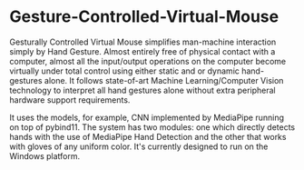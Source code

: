 # Gesture-Controlled-Virtual-Mouse

Gesturally Controlled Virtual Mouse simplifies man-machine interaction simply by Hand Gesture. Almost entirely free of physical contact with a computer, almost all the input/output operations on the computer become virtually under total control using either static and or dynamic hand-gestures alone. It follows state-of-art Machine Learning/Computer Vision technology to interpret all hand gestures alone without extra peripheral hardware support requirements.

It uses the models, for example, CNN implemented by MediaPipe running on top of pybind11. The system has two modules: one which directly detects hands with the use of MediaPipe Hand Detection and the other that works with gloves of any uniform color. It's currently designed to run on the Windows platform.
